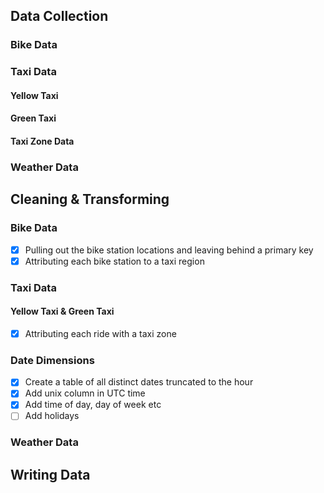 
## Data Collection

### Bike Data

### Taxi Data

#### Yellow Taxi
#### Green Taxi
#### Taxi Zone Data

### Weather Data

## Cleaning & Transforming

### Bike Data
-  [x] Pulling out the bike station locations and leaving behind a primary key
-  [x] Attributing each bike station to a taxi region
### Taxi Data

#### Yellow Taxi & Green Taxi
-  [x] Attributing each ride with a taxi zone

### Date Dimensions
-  [x] Create a table of all distinct dates truncated to the hour
-  [x] Add unix column in UTC time
-  [x] Add time of day, day of week etc
-  [ ] Add holidays

### Weather Data

## Writing Data